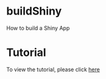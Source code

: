 # buildShiny
How to build a Shiny App

# Tutorial
To view the tutorial, please click [here](https://rawgit.com/altintasali/buildShiny/master/doc/buildShiny.html)